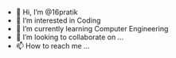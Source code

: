 - 👋 Hi, I’m @16pratik
- 👀 I’m interested in Coding
- 🌱 I’m currently learning Computer Engineering
- 💞️ I’m looking to collaborate on ...
- 📫 How to reach me ...

<!---
16pratik/16pratik is a ✨ special ✨ repository because its `README.md` (this file) appears on your GitHub profile.
You can click the Preview link to take a look at your changes.
--->
